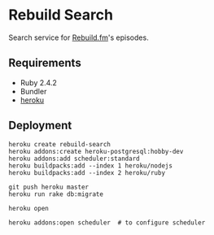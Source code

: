 # Rebuild Search

Search service for [Rebuild.fm](https://rebuild.fm)'s episodes.

## Requirements

- Ruby 2.4.2
- Bundler
- [heroku](https://devcenter.heroku.com/articles/heroku-cli)

## Deployment

    heroku create rebuild-search
    heroku addons:create heroku-postgresql:hobby-dev
    heroku addons:add scheduler:standard
    heroku buildpacks:add --index 1 heroku/nodejs
    heroku buildpacks:add --index 2 heroku/ruby

    git push heroku master
    heroku run rake db:migrate

    heroku open

    heroku addons:open scheduler  # to configure scheduler

